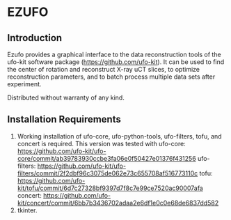 <h1> EZUFO </h1>

<h2> Introduction </h2>
  
Ezufo provides a graphical interface to the data reconstruction tools of 
the ufo-kit software package (https://github.com/ufo-kit). 
It can be used to find the center of rotation and reconstruct 
X-ray uCT slices, to optimize reconstruction parameters, 
and to batch process multiple data sets after experiment.

Distributed without warranty of any kind.
  
<h2> Installation Requirements </h2>
  
1. Working installation of ufo-core, ufo-python-tools, ufo-filters, 
tofu, and concert is required. This version was tested with
ufo-core:  
https://github.com/ufo-kit/ufo-core/commit/ab39783930ccbe3fa06e0f50427e01376f431256
ufo-filters:
https://github.com/ufo-kit/ufo-filters/commit/2f2dbf96c3075de062e73c655708af516773110c
tofu:
https://github.com/ufo-kit/tofu/commit/6d7c27328bf9397d7f8c7e99ce7520ac90007afa
concert:
https://github.com/ufo-kit/concert/commit/6bb7b3436702adaa2e6df1e0c0e68de6837dd582
2. tkinter.
